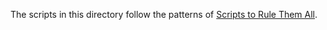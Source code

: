 The scripts in this directory follow the patterns of [Scripts to Rule Them All](https://github.com/github/scripts-to-rule-them-all).
